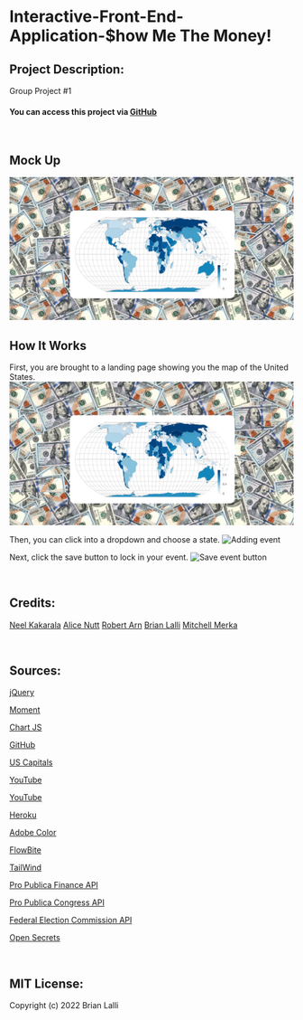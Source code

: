 # Interactive-Front-End-Application-$how Me The Money!


## Project Description:
Group Project #1

#### You can access this project via [GitHub]()

<br>

## Mock Up
![Mock Up](./assets/Mock%20Up%201.png)

## How It Works
First, you are brought to a landing page showing you the map of the United States.
![Landing Page](./assets/Mock%20Up%201.png)

Then, you can click into a dropdown and choose a state.
![Adding event](./assets/images/Screen%20Shot%202022-07-08%20at%208.34.06%20AM.png)

Next, click the save button to lock in your event.
![Save event button](./assets/images/Save%20Button.png)


<br>

## Credits:
[Neel Kakarala](https://github.com/kakaralan)
[Alice Nutt](https://github.com/Ali-Kat96)
[Robert Arn](https://github.com/rarn92)
[Brian Lalli](https://github.com/BrianLalli)
[Mitchell Merka](https://github.com/levmerka)

<br>

## Sources:
[jQuery](https://api.jquery.com/addclass/)

[Moment](ttps://momentjs.com/docs/#/displaying/)

[Chart JS](https://www.chartjs.org/docs/latest/getting-started/)

[GitHub](https://github.com/sgratzl/chartjs-chart-geo)

[US Capitals](https://www.thespreadsheetguru.com/blog/list-united-states-capitals-abbreviations)

[YouTube](https://www.youtube.com/watch?v=5xRVrwFNojk&feature=youtu.be)

[YouTube](https://www.youtube.com/watch?v=pFuibt5HNog)

[Heroku](https://salty-mountain-68764.herokuapp.com/)

[Adobe Color](https://color.adobe.com/explore)

[FlowBite](https://flowbite.com/docs/forms/search-input/)

[TailWind](https://tailwindcss.com/docs/installation/play-cdn)

[Pro Publica Finance API](https://www.propublica.org/datastore/api/campaign-finance-api)

[Pro Publica Congress API](https://www.propublica.org/datastore/api/propublica-congress-api)

[Federal Election Commission API](https://api.open.fec.gov/developers/)

[Open Secrets](https://www.opensecrets.org/federal-lobbying/top-recipients)

<br>

## MIT License:

Copyright (c) 2022 Brian Lalli